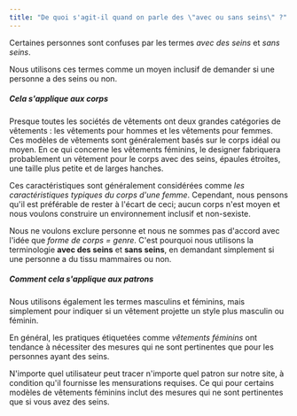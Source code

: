 ```yaml
---
title: "De quoi s'agit-il quand on parle des \"avec ou sans seins\" ?"
---
```


Certaines personnes sont confuses par les termes _avec des seins_ et _sans seins_.

Nous utilisons ces termes comme un moyen inclusif de demander si une personne a des seins ou non.

##### Cela s'applique aux corps
Presque toutes les sociétés de vêtements ont deux grandes catégories de vêtements : les vêtements pour hommes et les vêtements pour femmes. Ces modèles de vêtements sont généralement basés sur le corps idéal ou moyen. En ce qui concerne les vêtements féminins, le designer fabriquera probablement un vêtement pour le corps avec des seins, épaules étroites, une taille plus petite et de larges hanches.

Ces caractéristiques sont généralement considérées comme _les caractéristiques typiques du corps d'une femme_. Cependant, nous pensons qu'il est préférable de rester à l'écart de ceci; aucun corps n'est moyen et nous voulons construire un environnement inclusif et non-sexiste.

Nous ne voulons exclure personne et nous ne sommes pas d'accord avec l'idée que _forme de corps = genre_. C'est pourquoi nous utilisons la terminologie **avec des seins** et **sans seins**, en demandant simplement si une personne a du tissu mammaires ou non.

##### Comment cela s'applique aux patrons
Nous utilisons également les termes masculins et féminins, mais simplement pour indiquer si un vêtement projette un style plus masculin ou féminin.

En général, les pratiques étiquetées comme _vêtements féminins_ ont tendance à nécessiter des mesures qui ne sont pertinentes que pour les personnes ayant des seins.

N'importe quel utilisateur peut tracer n'importe quel patron sur notre site, à condition qu'il fournisse les mensurations requises. Ce qui pour certains modèles de vêtements féminins inclut des mesures qui ne sont pertinentes que si vous avez des seins.



